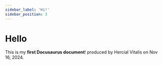 ```yaml
---
sidebar_label: 'Hi!'
sidebar_position: 3
---
```


# Hello

This is my **first Docusaurus document**!
produced by Hercial Vitalis on Nov 16, 2024.
